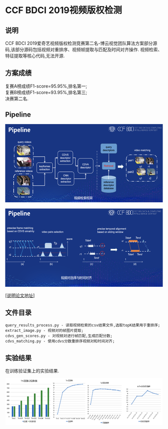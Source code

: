 # CCF BDCI 2019视频版权检测
## 说明

CCF BDCI 2019爱奇艺视频版权检测竞赛第二名-博云视觉团队算法方案部分源码,该部分源码包括视频对重排序、视频帧提取与匹配及时间对齐操作.
视频检索、特征提取等核心代码,无法开源.

## 方案成绩

复赛A榜成绩F1-score=95.95%,排名第一;<br/>
复赛B榜成绩F1-score=93.95%,排名第三;<br/>
决赛第二名.

## Pipeline

<center class="half">
<img src="imgs/1.png" width="600" height="250"/>
</center>
<br/>
<center class="half">
<img src="imgs/2.png" width="600" height="250"/>
</center>

[[说明论文地址]](https://discussion.datafountain.cn/questions/2236)

## 文件目录
```text
query_results_process.py - 读取视频检索的csv结果文件,选取topK结果用于重排序;
extract_image.py - 视频对的帧图片提取;
cdvs_gen_scores.py - 对视频对进行帧匹配,生成匹配分数;
cdvs_matching.py - 使用cdvs分数重排序视频对和时间对齐;
```

## 实验结果
在训练验证集上的实验结果.
<center class="half">
<img src="imgs/3.png" width="600" height="150"/>
</center>
